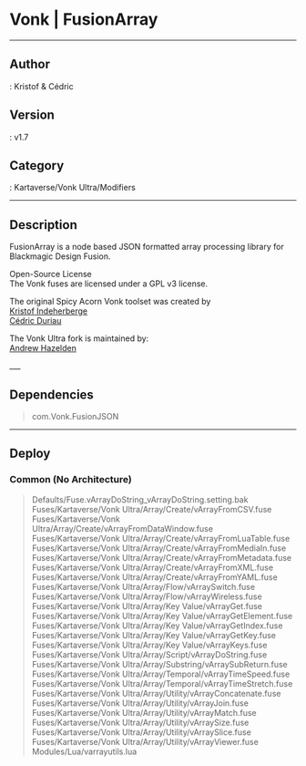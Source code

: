 # Vonk | FusionArray
___

## Author
 : Kristof & Cédric

## Version
 : v1.7

## Category
 : Kartaverse/Vonk Ultra/Modifiers
___

## Description
<p>FusionArray is a node based JSON formatted array processing library for Blackmagic Design Fusion.</p>

<p>Open-Source License<br>
The Vonk fuses are licensed under a GPL v3 license.</p>

<p>The original Spicy Acorn Vonk toolset was created by<br>
<a href="mailto:xmnr0x23@gmail.com">Kristof Indeherberge</a><br>
<a href="mailto:duriau.cedric@live.be">Cédric Duriau</a></p>

<p>The Vonk Ultra fork is maintained by:<br>
<a href="mailto:andrew@andrewhazelden.com">Andrew Hazelden</a></p>
___

## Dependencies

> com.Vonk.FusionJSON  

___

## Deploy

### Common (No Architecture)

> Defaults/Fuse.vArrayDoString_vArrayDoString.setting.bak  
> Fuses/Kartaverse/Vonk Ultra/Array/Create/vArrayFromCSV.fuse  
> Fuses/Kartaverse/Vonk Ultra/Array/Create/vArrayFromDataWindow.fuse  
> Fuses/Kartaverse/Vonk Ultra/Array/Create/vArrayFromLuaTable.fuse  
> Fuses/Kartaverse/Vonk Ultra/Array/Create/vArrayFromMediaIn.fuse  
> Fuses/Kartaverse/Vonk Ultra/Array/Create/vArrayFromMetadata.fuse  
> Fuses/Kartaverse/Vonk Ultra/Array/Create/vArrayFromXML.fuse  
> Fuses/Kartaverse/Vonk Ultra/Array/Create/vArrayFromYAML.fuse  
> Fuses/Kartaverse/Vonk Ultra/Array/Flow/vArraySwitch.fuse  
> Fuses/Kartaverse/Vonk Ultra/Array/Flow/vArrayWireless.fuse  
> Fuses/Kartaverse/Vonk Ultra/Array/Key Value/vArrayGet.fuse  
> Fuses/Kartaverse/Vonk Ultra/Array/Key Value/vArrayGetElement.fuse  
> Fuses/Kartaverse/Vonk Ultra/Array/Key Value/vArrayGetIndex.fuse  
> Fuses/Kartaverse/Vonk Ultra/Array/Key Value/vArrayGetKey.fuse  
> Fuses/Kartaverse/Vonk Ultra/Array/Key Value/vArrayKeys.fuse  
> Fuses/Kartaverse/Vonk Ultra/Array/Script/vArrayDoString.fuse  
> Fuses/Kartaverse/Vonk Ultra/Array/Substring/vArraySubReturn.fuse  
> Fuses/Kartaverse/Vonk Ultra/Array/Temporal/vArrayTimeSpeed.fuse  
> Fuses/Kartaverse/Vonk Ultra/Array/Temporal/vArrayTimeStretch.fuse  
> Fuses/Kartaverse/Vonk Ultra/Array/Utility/vArrayConcatenate.fuse  
> Fuses/Kartaverse/Vonk Ultra/Array/Utility/vArrayJoin.fuse  
> Fuses/Kartaverse/Vonk Ultra/Array/Utility/vArrayMatch.fuse  
> Fuses/Kartaverse/Vonk Ultra/Array/Utility/vArraySize.fuse  
> Fuses/Kartaverse/Vonk Ultra/Array/Utility/vArraySlice.fuse  
> Fuses/Kartaverse/Vonk Ultra/Array/Utility/vArrayViewer.fuse  
> Modules/Lua/varrayutils.lua  
